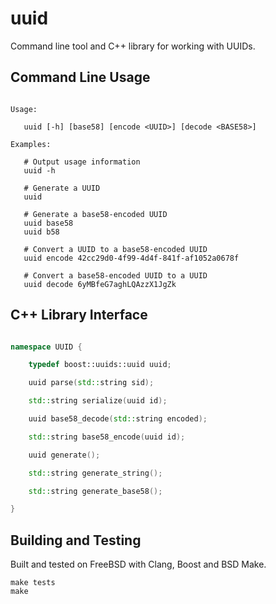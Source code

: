 # uuid

Command line tool and C++ library for working with UUIDs.

## Command Line Usage

```

Usage:

   uuid [-h] [base58] [encode <UUID>] [decode <BASE58>]

Examples:

   # Output usage information
   uuid -h

   # Generate a UUID
   uuid

   # Generate a base58-encoded UUID
   uuid base58
   uuid b58

   # Convert a UUID to a base58-encoded UUID
   uuid encode 42cc29d0-4f99-4d4f-841f-af1052a0678f

   # Convert a base58-encoded UUID to a UUID
   uuid decode 6yMBfeG7aghLQAzzX1JgZk

```

## C++ Library Interface

```c++

namespace UUID {

    typedef boost::uuids::uuid uuid;

    uuid parse(std::string sid);

    std::string serialize(uuid id);

    uuid base58_decode(std::string encoded);

    std::string base58_encode(uuid id);

    uuid generate();

    std::string generate_string();

    std::string generate_base58();

}

```

## Building and Testing

Built and tested on FreeBSD with Clang, Boost and BSD Make.

```
make tests
make
```
